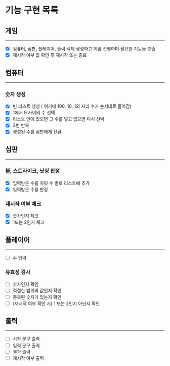 # 기능 구현 목록

## 게임
 - - -
- [x] 컴퓨터, 심판, 플레이어, 출력 객체 생성하고 게임 진행하며 필요한 기능들 호출
- [x] 재시작 여부 값 확인 후 재시작 또는 종료

## 컴퓨터
- - -
### 숫자 생성
- [x] 빈 리스트 생성 ( 여기에 100, 10, 1의 자리 수가 순서대로 들어감)
- [x] 1에서 9 사이의 수 선택
- [x] 리스트 안에 있으면 그 수를 넣고 없으면 다시 선택
- [x] 3번 반복
- [x] 생성된 수를 심판에게 전달

## 심판
- - -

### 볼, 스트라이크, 낫싱 판정
- [x] 입력받은 수를 자릿 수 별로 리스트에 추가
- [x] 입력받은 수를 판정

### 재시작 여부 체크
- [x] 숫자인지 체크
- [x] 1또는 2인지 체크

## 플레이어
- - -
- [ ] 수 입력

### 유효성 검사
- [ ] 숫자인지 확인
- [ ] 적절한 범위의 값인지 확인
- [ ] 중복된 숫자가 있는지 확인
- [ ] (재시작 여부 확인 시) 1 또는 2인지 아닌지 확인
 
## 출력
- - - 
- [ ] 시작 문구 출력
- [ ] 입력 문구 출력
- [ ] 결과 출력
- [ ] 재시작 여부 출력 